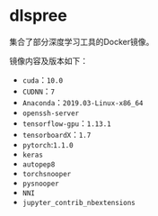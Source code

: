 # dlspree

集合了部分深度学习工具的Docker镜像。

镜像内容及版本如下：

+ `cuda`：`10.0`
+ `CUDNN`：`7`
+ `Anaconda`：`2019.03-Linux-x86_64`
+ `openssh-server`
+ `tensorflow-gpu`：`1.13.1`
+ `tensorboardX`：`1.7`
+ `pytorch`:`1.1.0`
+ `keras`
+ `autopep8`
+ `torchsnooper`
+ `pysnooper`
+ `NNI`
+ `jupyter_contrib_nbextensions` 